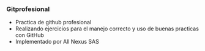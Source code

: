### Gitprofesional

- Practica de github profesional
- Realizando ejercicios para el manejo correcto y uso de buenas practicas con GitHub
- Implementado por All Nexus SAS
